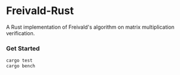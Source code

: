 # Freivald-Rust

A Rust implementation of Freivald's algorithm on matrix multiplication verification.

### Get Started
```rust
cargo test
cargo bench
```
